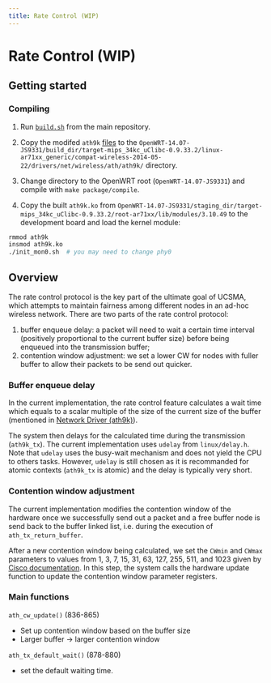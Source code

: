 ```yaml
---
title: Rate Control (WIP)
---
```


# Rate Control (WIP)

## Getting started

### Compiling

1. Run [`build.sh`](https://github.com/UCSMA-Project/ucsma/blob/master/build.sh) from the main repository. 

2. Copy the modifed `ath9k` [files](https://github.com/UCSMA-Project/ucsma-rate-control/tree/master/ath9k) to the `OpenWRT-14.07-JS9331/build_dir/target-mips_34kc_uClibc-0.9.33.2/linux-ar71xx_generic/compat-wireless-2014-05-22/drivers/net/wireless/ath/ath9k/` directory.

3. Change directory to the OpenWRT root (`OpenWRT-14.07-JS9331`) and compile with `make package/compile`.

4. Copy the built `ath9k.ko` from `OpenWRT-14.07-JS9331/staging_dir/target-mips_34kc_uClibc-0.9.33.2/root-ar71xx/lib/modules/3.10.49` to the development board and load the kernel module:

```bash
rmmod ath9k
insmod ath9k.ko
./init_mon0.sh  # you may need to change phy0
```

## Overview

The rate control protocol is the key part of the ultimate goal of UCSMA, which attempts to maintain fairness among different nodes in an ad-hoc wireless network. There are two parts of the rate control protocol:

1. buffer enqueue delay: a packet will need to wait a certain time interval (positively proportional to the current buffer size) before being enqueued into the transmission buffer; 
2. contention window adjustment: we set a lower CW for nodes with fuller buffer to allow their packets to be send out quicker.

### Buffer enqueue delay

In the current implementation, the rate control feature calculates a wait time which equals to a scalar multiple of the size of the current size of the buffer (mentioned in [Network Driver (ath9k)](./ath9k.md)).  

The system then delays for the calculated time during the transmission (`ath9k_tx`). The current implementation uses `udelay` from `linux/delay.h`. Note that `udelay` uses the busy-wait mechanism and does not yield the CPU to others tasks. However, `udelay` is still chosen as it is recommanded for atomic contexts (`ath9k_tx` is atomic) and the delay is typically very short. 

### Contention window adjustment

The current implementation modifies the contention window of the hardware once we successfully send out a packet and a free buffer node is send back to the buffer linked list, i.e. during the execution of `ath_tx_return_buffer`. 

After a new contention window being calculated, we set the `CWmin` and `CWmax` parameters to values from 1, 3, 7, 15, 31, 63, 127, 255, 511, and 1023 given by [Cisco documentation](https://www.cisco.com/assets/sol/sb/AP541N_Emulators/AP541N_Emulator_v1.9.2/help_QoS_Parameters.htm). In this step, the system calls the hardware update function to update the contention window parameter registers. 

### Main functions
`ath_cw_update()` (836-865)
* Set up contention window based on the buffer size
* Larger buffer -> larger contention window

`ath_tx_default_wait()` (878-880)
* set the default waiting time.
